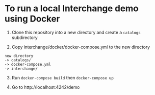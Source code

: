 # To run a local Interchange demo using Docker

1. Clone this repository into a new directory and create a `catalogs` subdirectory

2. Copy interchange/docker/docker-compose.yml to the new directory

```
new directory
-> catalogs/
-> docker-compose.yml
-> interchange/
```

3. Run `docker-compose build` then `docker-compose up`

4. Go to http://localhost:4242/demo


